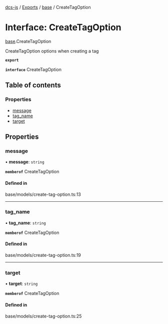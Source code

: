 [dcs-js](../README.md) / [Exports](../modules.md) / [base](../modules/base.md) / CreateTagOption

# Interface: CreateTagOption

[base](../modules/base.md).CreateTagOption

CreateTagOption options when creating a tag

**`export`**

**`interface`** CreateTagOption

## Table of contents

### Properties

- [message](base.CreateTagOption.md#message)
- [tag\_name](base.CreateTagOption.md#tag_name)
- [target](base.CreateTagOption.md#target)

## Properties

### <a id="message" name="message"></a> message

• **message**: `string`

**`memberof`** CreateTagOption

#### Defined in

base/models/create-tag-option.ts:13

___

### <a id="tag_name" name="tag_name"></a> tag\_name

• **tag\_name**: `string`

**`memberof`** CreateTagOption

#### Defined in

base/models/create-tag-option.ts:19

___

### <a id="target" name="target"></a> target

• **target**: `string`

**`memberof`** CreateTagOption

#### Defined in

base/models/create-tag-option.ts:25
